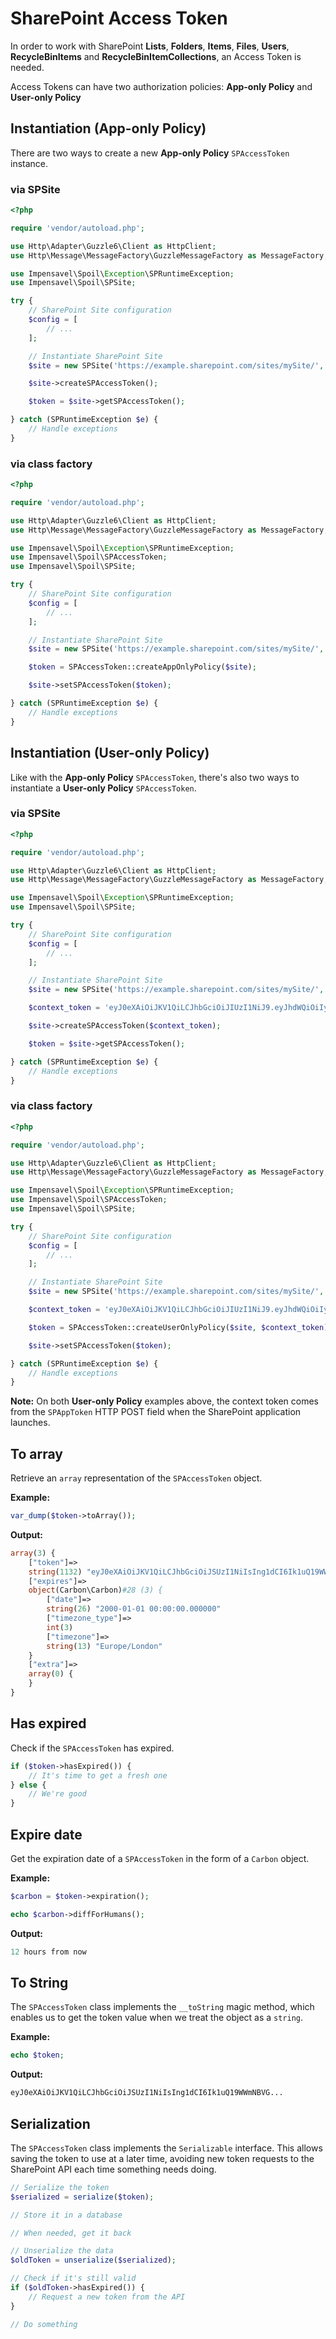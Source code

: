# SharePoint Access Token
In order to work with SharePoint **Lists**, **Folders**, **Items**, **Files**, **Users**, **RecycleBinItems** and **RecycleBinItemCollections**, an Access Token is needed.

Access Tokens can have two authorization policies: **App-only Policy** and **User-only Policy**

## Instantiation (App-only Policy)
There are two ways to create a new **App-only Policy** `SPAccessToken` instance.

### via SPSite
```php
<?php

require 'vendor/autoload.php';

use Http\Adapter\Guzzle6\Client as HttpClient;
use Http\Message\MessageFactory\GuzzleMessageFactory as MessageFactory;

use Impensavel\Spoil\Exception\SPRuntimeException;
use Impensavel\Spoil\SPSite;

try {
    // SharePoint Site configuration
    $config = [
        // ...
    ];

    // Instantiate SharePoint Site
    $site = new SPSite('https://example.sharepoint.com/sites/mySite/', $config, new HttpClient, new MessageFactory);

    $site->createSPAccessToken();

    $token = $site->getSPAccessToken();

} catch (SPRuntimeException $e) {
    // Handle exceptions
}
```

### via class factory
```php
<?php

require 'vendor/autoload.php';

use Http\Adapter\Guzzle6\Client as HttpClient;
use Http\Message\MessageFactory\GuzzleMessageFactory as MessageFactory;

use Impensavel\Spoil\Exception\SPRuntimeException;
use Impensavel\Spoil\SPAccessToken;
use Impensavel\Spoil\SPSite;

try {
    // SharePoint Site configuration
    $config = [
        // ...
    ];

    // Instantiate SharePoint Site
    $site = new SPSite('https://example.sharepoint.com/sites/mySite/', $config, new HttpClient, new MessageFactory);

    $token = SPAccessToken::createAppOnlyPolicy($site);

    $site->setSPAccessToken($token);

} catch (SPRuntimeException $e) {
    // Handle exceptions
}
```

## Instantiation (User-only Policy)
Like with the **App-only Policy** `SPAccessToken`, there's also two ways to instantiate a **User-only Policy** `SPAccessToken`.

### via SPSite
```php
<?php

require 'vendor/autoload.php';

use Http\Adapter\Guzzle6\Client as HttpClient;
use Http\Message\MessageFactory\GuzzleMessageFactory as MessageFactory;

use Impensavel\Spoil\Exception\SPRuntimeException;
use Impensavel\Spoil\SPSite;

try {
    // SharePoint Site configuration
    $config = [
        // ...
    ];

    // Instantiate SharePoint Site
    $site = new SPSite('https://example.sharepoint.com/sites/mySite/', $config, new HttpClient, new MessageFactory);

    $context_token = 'eyJ0eXAiOiJKV1QiLCJhbGciOiJIUzI1NiJ9.eyJhdWQiOiIyNTQyNGR...';

    $site->createSPAccessToken($context_token);

    $token = $site->getSPAccessToken();

} catch (SPRuntimeException $e) {
    // Handle exceptions
}
```

### via class factory
```php
<?php

require 'vendor/autoload.php';

use Http\Adapter\Guzzle6\Client as HttpClient;
use Http\Message\MessageFactory\GuzzleMessageFactory as MessageFactory;

use Impensavel\Spoil\Exception\SPRuntimeException;
use Impensavel\Spoil\SPAccessToken;
use Impensavel\Spoil\SPSite;

try {
    // SharePoint Site configuration
    $config = [
        // ...
    ];

    // Instantiate SharePoint Site
    $site = new SPSite('https://example.sharepoint.com/sites/mySite/', $config, new HttpClient, new MessageFactory);

    $context_token = 'eyJ0eXAiOiJKV1QiLCJhbGciOiJIUzI1NiJ9.eyJhdWQiOiIyNTQyNGR...';

    $token = SPAccessToken::createUserOnlyPolicy($site, $context_token);

    $site->setSPAccessToken($token);

} catch (SPRuntimeException $e) {
    // Handle exceptions
}
```

**Note:** On both **User-only Policy** examples above, the context token comes from the `SPAppToken` HTTP POST field when the SharePoint application launches.

## To array
Retrieve an `array` representation of the `SPAccessToken` object.

**Example:**
```php
var_dump($token->toArray());
```

**Output:**
```php
array(3) {
    ["token"]=>
    string(1132) "eyJ0eXAiOiJKV1QiLCJhbGciOiJSUzI1NiIsIng1dCI6Ik1uQ19WWmNBVG..."
    ["expires"]=>
    object(Carbon\Carbon)#28 (3) {
        ["date"]=>
        string(26) "2000-01-01 00:00:00.000000"
        ["timezone_type"]=>
        int(3)
        ["timezone"]=>
        string(13) "Europe/London"
    }
    ["extra"]=>
    array(0) {
    }
}
```

## Has expired
Check if the `SPAccessToken` has expired.

```php
if ($token->hasExpired()) {
    // It's time to get a fresh one
} else {
    // We're good
}
```

## Expire date
Get the expiration date of a `SPAccessToken` in the form of a `Carbon` object.

**Example:**
```php
$carbon = $token->expiration();

echo $carbon->diffForHumans();
```

**Output:**
```php
12 hours from now
```

## To String
The `SPAccessToken` class implements the `__toString` magic method, which enables us to get the token value when we treat the object as a `string`. 

**Example:**
```php
echo $token;
```

**Output:**
```php
eyJ0eXAiOiJKV1QiLCJhbGciOiJSUzI1NiIsIng1dCI6Ik1uQ19WWmNBVG...
```

## Serialization
The `SPAccessToken` class implements the `Serializable` interface.
This allows saving the token to use at a later time, avoiding new token requests to the SharePoint API each time something needs doing.

```php
// Serialize the token
$serialized = serialize($token);

// Store it in a database

// When needed, get it back

// Unserialize the data
$oldToken = unserialize($serialized);

// Check if it's still valid
if ($oldToken->hasExpired()) {
    // Request a new token from the API
}

// Do something
```

